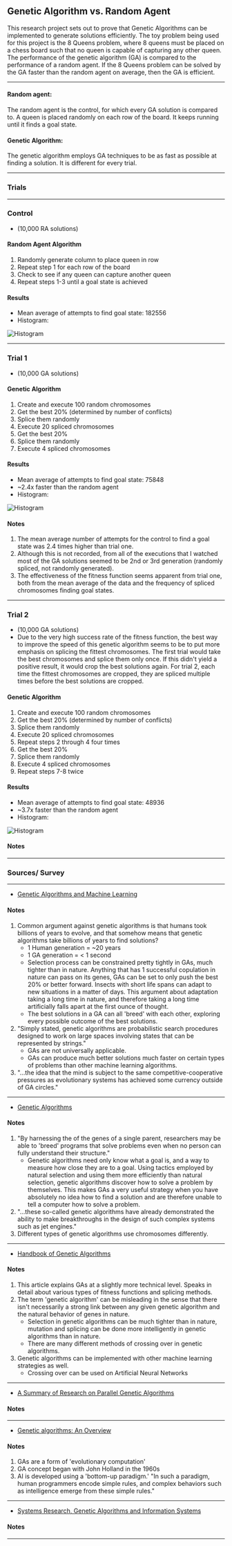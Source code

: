 ## Genetic Algorithm vs. Random Agent
This research project sets out to prove that Genetic Algorithms can be implemented to generate solutions efficiently. The toy problem being used for this project is the 8 Queens problem, where 8 queens must be placed on a chess board such that no queen is capable of capturing any other queen. The performance of the genetic algorithm (GA) is compared to the performance of a random agent. If the 8 Queens problem can be solved by the GA faster than the random agent on average, then the GA is efficient.
___
#### Random agent:
The random agent is the control, for which every GA solution is compared to. A queen is placed randomly on each row of the board. It keeps running until it finds a goal state.

#### Genetic Algorithm:
The genetic algorithm employs GA techniques to be as fast as possible at finding a solution. It is different for every trial.
___
### Trials
___
### Control
* (10,000 RA solutions)
#### Random Agent Algorithm
1. Randomly generate column to place queen in row
2. Repeat step 1 for each row of the board
3. Check to see if any queen can capture another queen
4. Repeat steps 1-3 until a goal state is achieved
#### Results
* Mean average of attempts to find goal state: 182556
* Histogram:

![Histogram](./screenshots/random_agent.png)
___
### Trial 1
* (10,000 GA solutions)
#### Genetic Algorithm
1. Create and execute 100 random chromosomes
2. Get the best 20% (determined by number of conflicts)
3. Splice them randomly
4. Execute 20 spliced chromosomes
5. Get the best 20%
6. Splice them randomly
7. Execute 4 spliced chromosomes
#### Results
* Mean average of attempts to find goal state: 75848
* ~2.4x faster than the random agent
* Histogram:

![Histogram](./screenshots/ga_trial_one.png)
#### Notes
1. The mean average number of attempts for the control to find a goal state was 2.4 times higher than trial one.
2. Although this is not recorded, from all of the executions that I watched most of the GA solutions seemed to be 2nd or 3rd generation (randomly spliced, not randomly generated).
3. The effectiveness of the fitness function seems apparent from trial one, both from the mean average of the data and the frequency of spliced chromosomes finding goal states.
___
### Trial 2
* (10,000 GA solutions)
* Due to the very high success rate of the fitness function, the best way to improve the speed of this genetic algorithm seems to be to put more emphasis on splicing the fittest chromosomes. The first trial would take the best chromosomes and splice them only once. If this didn't yield a positive result, it would crop the best solutions again. For trial 2, each time the fittest chromosomes are cropped, they are spliced multiple times before the best solutions are cropped.
#### Genetic Algorithm
1. Create and execute 100 random chromosomes
2. Get the best 20% (determined by number of conflicts)
3. Splice them randomly
4. Execute 20 spliced chromosomes
5. Repeat steps 2 through 4 four times
6. Get the best 20%
7. Splice them randomly
8. Execute 4 spliced chromosomes
9. Repeat steps 7-8 twice
#### Results
* Mean average of attempts to find goal state: 48936
* ~3.7x faster than the random agent
* Histogram:

![Histogram](./screenshots/ga_trial_two.png)
#### Notes

___
### Sources/ Survey
___
* [Genetic Algorithms and Machine Learning](https://link.springer.com/content/pdf/10.1023%2FA%3A1022602019183.pdf)
#### Notes
1. Common argument against genetic algorithms is that humans took billions of years to evolve, and that somehow means that genetic algorithms take billions of years to find solutions?
    * 1 Human generation = ~20 years
    * 1 GA generation = < 1 second
    * Selection process can be constrained pretty tightly in GAs, much tighter than in nature. Anything that has 1 successful copulation in nature can pass on its genes, GAs can be set to only push the best 20% or better forward. Insects with short life spans can adapt to new situations in a matter of days. This argument about adaptation taking a long time in nature, and therefore taking a long time artificially falls apart at the first ounce of thought.
    * The best solutions in a GA can all 'breed' with each other, exploring every possible outcome of the best solutions.
2. "Simply stated, genetic algorithms are probabilistic search procedures designed to work on large spaces involving states that can be represented by strings."
    * GAs are not universally applicable.
    * GAs can produce much better solutions much faster on certain types of problems than other machine learning algorithms.
3. "...the idea that the mind is subject to the same competitive-cooperative pressures as evolutionary systems has achieved some currency outside of GA circles."
___
* [Genetic Algorithms](https://www.jstor.org/stable/pdf/24939139.pdf?refreqid=excelsior%3A7b79ef68affedd67375ee74ef85c5ed3)
#### Notes
1. "By harnessing the of the genes of a single parent, researchers may be able to 'breed' programs that
solve problems even when no person can fully understand their structure."
    * Genetic algorithms need only know what a goal is, and a way to measure how close they are to a goal. Using tactics employed by natural selection and using them more efficiently than natural selection, genetic algorithms discover how to solve a problem by themselves. This makes GAs  a very useful strategy when you have absolutely no idea how to find a solution and are therefore unable to tell a computer how to solve a problem.
2. "...these so-called genetic algorithms have already demonstrated the ability to make breakthroughs in the design of such complex systems such as jet engines."
3. Different types of genetic algorithms use chromosomes differently.
___
* [Handbook of Genetic Algorithms](https://pdf.sciencedirectassets.com/271585/1-s2.0-S0004370200X00409/1-s2.0-S0004370298000162/main.pdf?x-amz-security-token=AgoJb3JpZ2luX2VjEJH%2F%2F%2F%2F%2F%2F%2F%2F%2F%2FwEaCXVzLWVhc3QtMSJIMEYCIQDpzPbx4LEra4y6iA5UCzm%2BI0m4Fr3XOaec%2Bdq7cDl9cAIhAMaFRwHAv2ujEA6RZiAp%2BvGV2cFG5CcC3sVG79eNppLEKtoDCHkQAhoMMDU5MDAzNTQ2ODY1IgzvFdJnUwUixqpGc50qtwNJd1Pv1REKQtXoNrSCI474QjYP0dY4gRHmaESnnNdsQxBx0xYgc3uPz3EmH18Y3tMK11zC88uQEktwcg%2FYw6R5GVcJcknNcGI%2Bh1Ml7zfZwo9L7NZVWjGQ7DH4hHiMHbEmnamWDeV6XrcjcxD5F5Fg2vjjh0He1Qw5PPWlMYxNgBvGzmoG1rdfB032NcBCZuQUpTwZB1vHZJbeHnqFG9q5vxgLzYIA%2Fqfpte%2FLIUkDRIwVEhSjSb8OBFZZSYdP%2BI0tQjXfGOX18oTHXtE5ODEOV8QtvANsKS%2BK%2FQI2hYEPQTMwD7G7gM1AN8mHLse1bLgMlJJVlDvxjuPF1viNtTu22bX2PsYgKVOfaUlzB96Mhs1oY7y%2FLtLBaCb192nUURMBgEiDr%2B346nRFDQokiGHYYv%2FXIE7uopqj%2F%2BpQ5WQ3c3BNWcwldXCeWKjnOQz3VzCXYMdrtznkM75DjZ4H1P%2BkOHhiXSrpvnuTHFyomVV9i4kfUJmVMaodrzldYf4MOkP3vWwLSULk32JQuSIXLSI75dr53Vj6CoJU8qTPG71SOsfS%2B3%2BMmTisaXWcxalsk8ysZ473WBRxMNnroeYFOrMBLhjtL2qqa7wMmYiEDWYfu9psGCIQ6iamKCiEHgXsd5OgfoFtLNUYMhbTm45w0eE2AgcP%2FUuJRwe5jdOnmR5J0c8l9Sxk4idnGAeqm4hVnv24%2Bvbau8PAYnhUd%2F%2FpXib6KKawjpGmVt96hzTrOrwNwSZwMJrKwqBAxyFJhQdbhMMQuGs2nIAfwXRwYySRDf%2BGg8CiTqb3tMDCqHY19FdT3DBT5AVrmEOfwQupVG22WMGMSgQ%3D&AWSAccessKeyId=ASIAQ3PHCVTY77Q2SRHI&Expires=1556647044&Signature=85iou3lZ7FCNCVKpfvZ%2Faw1Mz2s%3D&hash=aa3283b7a51418824c8cd528f02b6b40487f77f5b19b597b6fdf3a0bfa71fde8&host=68042c943591013ac2b2430a89b270f6af2c76d8dfd086a07176afe7c76c2c61&pii=S0004370298000162&tid=spdf-8292c0e2-f061-4e90-bb5a-c5733e08e359&sid=6fd1a561227386480f8a7df0b43635c9fe6fgxrqa&type=client)
#### Notes
1. This article explains GAs at a slightly more technical level. Speaks in detail about various types of fitness functions and splicing methods.
2. The term 'genetic algorithm' can be misleading in the sense that there isn't necessarily a strong link between any given genetic algorithm and the natural behavior of genes in nature.
    * Selection in genetic algorithms can be much tighter than in nature, mutation and splicing can be done more intelligently in genetic algorithms than in nature.
    * There are many different methods of crossing over in genetic algorithms.
3. Genetic algorithms can be implemented with other machine learning strategies as well.
    * Crossing over can be used on Artificial Neural Networks
___
* [A Summary of Research on Parallel Genetic Algorithms](http://citeseerx.ist.psu.edu/viewdoc/download;jsessionid=1115E425DCC85D6A7942493DE5F3442A?doi=10.1.1.49.4669&rep=rep1&type=pdf)
#### Notes

___
* [Genetic algorithms: An Overview](https://onlinelibrary.wiley.com/doi/epdf/10.1002/cplx.6130010108)
#### Notes
1. GAs are a form of 'evolutionary computation'
2. GA concept began with John Holland in the 1960s
3. AI is developed using a 'bottom-up paradigm.' "In such a paradigm, human programmers encode simple rules, and complex behaviors such as intelligence emerge from these simple rules."
___
* [Systems Research, Genetic Algorithms and Information Systems](https://search.proquest.com/docview/196893337?accountid=27112)
#### Notes

___
